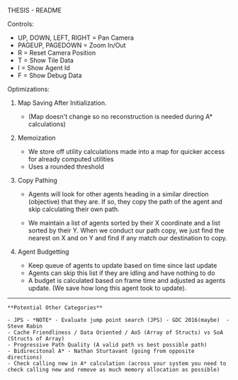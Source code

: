 THESIS - README

Controls:
- UP, DOWN, LEFT, RIGHT 	= Pan Camera
- PAGEUP, PAGEDOWN			= Zoom In/Out
- R                         = Reset Camera Position
- T                         = Show Tile Data
- I                         = Show Agent Id
- F                         = Show Debug Data


Optimizations:

1. Map Saving After Initialization. 
	- (Map doesn't change so no reconstruction is needed during A* calculations)

2. Memoization
	- We store off utility calculations made into a map for quicker access for already computed utilities
	- Uses a rounded threshold

3. Copy Pathing
	- Agents will look for other agents heading in a similar direction (objective) that they are. If so, they copy the path of the agent
	and skip calculating their own path.

	- We maintain a list of agents sorted by their X coordinate and a list sorted by their Y.  When we conduct our path copy, we just find the nearest
	on X and on Y and find if any match our destination to copy.

4. Agent Budgetting
	- Keep queue of agents to update based on time since last update
	- Agents can skip this list if they are idling and have nothing to do
	- A budget is calculated based on frame time and adjusted as agents update. (We save how long this agent took to update).


************************************************************************************************

	**Potential Other Categories**

	- JPS - *NOTE* - Evaluate jump point search (JPS) - GDC 2016(maybe)  - Steve Rabin
	- Cache Friendliness / Data Oriented / AoS (Array of Structs) vs SoA (Structs of Array)
	- Progressive Path Quality (A valid path vs best possible path)
	- Bidirecitonal A* - Nathan Sturtavant (going from opposite directions)
	- Check calling new in A* calculation (across your system you need to check calling new and remove as much memory allocation as possible)
